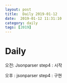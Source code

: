 ```yaml
---
layout: post
title:  Daily 2019-01-12
date:  2019-01-12 11:31:10
category: daily
tags: [2019]
---
```


# Daily

오전:  Jsonparser step4 : 시작

오후 : jsonparser step4 : 구현